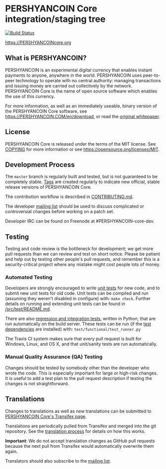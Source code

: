 PERSHYANCOIN Core integration/staging tree
=====================================

[![Build Status](https://travis-ci.org/PERSHYANCOIN/PERSHYANCOIN.svg?branch=master)](https://travis-ci.org/PERSHYANCOIN/PERSHYANCOIN)

https://PERSHYANCOINcore.org

What is PERSHYANCOIN?
----------------

PERSHYANCOIN is an experimental digital currency that enables instant payments to
anyone, anywhere in the world. PERSHYANCOIN uses peer-to-peer technology to operate
with no central authority: managing transactions and issuing money are carried
out collectively by the network. PERSHYANCOIN Core is the name of open source
software which enables the use of this currency.

For more information, as well as an immediately useable, binary version of
the PERSHYANCOIN Core software, see https://PERSHYANCOIN.COM/en/download, or read the
[original whitepaper](https://PERSHYANCOINcore.org/PERSHYANCOIN.pdf).

License
-------

PERSHYANCOIN Core is released under the terms of the MIT license. See [COPYING](COPYING) for more
information or see https://opensource.org/licenses/MIT.

Development Process
-------------------

The `master` branch is regularly built and tested, but is not guaranteed to be
completely stable. [Tags](https://github.com/PERSHYANCOIN/PERSHYANCOIN/tags) are created
regularly to indicate new official, stable release versions of PERSHYANCOIN Core.

The contribution workflow is described in [CONTRIBUTING.md](CONTRIBUTING.md).

The developer [mailing list](https://lists.linuxfoundation.org/mailman/listinfo/PERSHYANCOIN-dev)
should be used to discuss complicated or controversial changes before working
on a patch set.

Developer IRC can be found on Freenode at #PERSHYANCOIN-core-dev.

Testing
-------

Testing and code review is the bottleneck for development; we get more pull
requests than we can review and test on short notice. Please be patient and help out by testing
other people's pull requests, and remember this is a security-critical project where any mistake might cost people
lots of money.

### Automated Testing

Developers are strongly encouraged to write [unit tests](src/test/README.md) for new code, and to
submit new unit tests for old code. Unit tests can be compiled and run
(assuming they weren't disabled in configure) with: `make check`. Further details on running
and extending unit tests can be found in [/src/test/README.md](/src/test/README.md).

There are also [regression and integration tests](/test), written
in Python, that are run automatically on the build server.
These tests can be run (if the [test dependencies](/test) are installed) with: `test/functional/test_runner.py`

The Travis CI system makes sure that every pull request is built for Windows, Linux, and OS X, and that unit/sanity tests are run automatically.

### Manual Quality Assurance (QA) Testing

Changes should be tested by somebody other than the developer who wrote the
code. This is especially important for large or high-risk changes. It is useful
to add a test plan to the pull request description if testing the changes is
not straightforward.

Translations
------------

Changes to translations as well as new translations can be submitted to
[PERSHYANCOIN Core's Transifex page](https://www.transifex.com/projects/p/PERSHYANCOIN/).

Translations are periodically pulled from Transifex and merged into the git repository. See the
[translation process](doc/translation_process.md) for details on how this works.

**Important**: We do not accept translation changes as GitHub pull requests because the next
pull from Transifex would automatically overwrite them again.

Translators should also subscribe to the [mailing list](https://groups.google.com/forum/#!forum/PERSHYANCOIN-translators).
